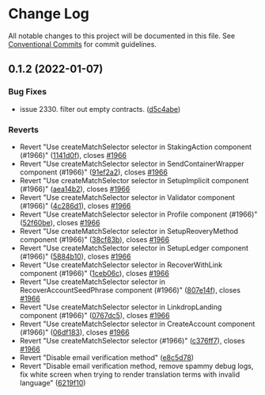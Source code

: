 # Change Log

All notable changes to this project will be documented in this file.
See [Conventional Commits](https://conventionalcommits.org) for commit guidelines.

## 0.1.2 (2022-01-07)


### Bug Fixes

* issue 2330. filter out empty contracts. ([d5c4abe](https://github.com/near/near-wallet/commit/d5c4abebdc77399ef4f42ee6756d48b0802e40b5))


### Reverts

* Revert "Use createMatchSelector selector in StakingAction component (#1966)" ([1141d0f](https://github.com/near/near-wallet/commit/1141d0f81fa25c36d95060e72f5ddd2d1a9d4fa9)), closes [#1966](https://github.com/near/near-wallet/issues/1966)
* Revert "Use createMatchSelector selector in SendContainerWrapper component (#1966)" ([91ef2a2](https://github.com/near/near-wallet/commit/91ef2a2e6fc05db63ccef58d341fe564bb42472a)), closes [#1966](https://github.com/near/near-wallet/issues/1966)
* Revert "Use createMatchSelector selector in SetupImplicit component (#1966)" ([aea14b2](https://github.com/near/near-wallet/commit/aea14b2ce0f82c8468ac5fc870dc1c7a0adbdc15)), closes [#1966](https://github.com/near/near-wallet/issues/1966)
* Revert "Use createMatchSelector selector in Validator component (#1966)" ([4c286d1](https://github.com/near/near-wallet/commit/4c286d142d2c04a7a585aa23850faaca15e4b4ca)), closes [#1966](https://github.com/near/near-wallet/issues/1966)
* Revert "Use createMatchSelector selector in Profile component (#1966)" ([52f60be](https://github.com/near/near-wallet/commit/52f60beffe83b5326920e2d806d745ce00e409eb)), closes [#1966](https://github.com/near/near-wallet/issues/1966)
* Revert "Use createMatchSelector selector in SetupReoveryMethod component (#1966)" ([38cf83b](https://github.com/near/near-wallet/commit/38cf83b6cae9ea94f91d7683b32e26b3d54d7f37)), closes [#1966](https://github.com/near/near-wallet/issues/1966)
* Revert "Use createMatchSelector selector in SetupLedger component (#1966)" ([5884b10](https://github.com/near/near-wallet/commit/5884b103888d49cf655ee249e031ea26b5e45a9f)), closes [#1966](https://github.com/near/near-wallet/issues/1966)
* Revert "Use createMatchSelector selector in RecoverWithLink component (#1966)" ([1ceb06c](https://github.com/near/near-wallet/commit/1ceb06c4cb0c10fbb16ec86cc8f6ac65f67bd9a7)), closes [#1966](https://github.com/near/near-wallet/issues/1966)
* Revert "Use createMatchSelector selector in RecoverAccountSeedPhrase component (#1966)" ([807e14f](https://github.com/near/near-wallet/commit/807e14fda4db64316d3ca1b320d46b04b51f04ea)), closes [#1966](https://github.com/near/near-wallet/issues/1966)
* Revert "Use createMatchSelector selector in LinkdropLanding component (#1966)" ([0767dc5](https://github.com/near/near-wallet/commit/0767dc5a96fb4e3885feb619ce6cd70be3e21327)), closes [#1966](https://github.com/near/near-wallet/issues/1966)
* Revert "Use createMatchSelector selector in CreateAccount component (#1966)" ([06df183](https://github.com/near/near-wallet/commit/06df18366b5049caddb32ed09b62fda8dd2504c3)), closes [#1966](https://github.com/near/near-wallet/issues/1966)
* Revert "Use createMatchSelector selector (#1966)" ([c376ff7](https://github.com/near/near-wallet/commit/c376ff757bb39db1f4b582af98a5cb559473707a)), closes [#1966](https://github.com/near/near-wallet/issues/1966)
* Revert "Disable email verification method" ([e8c5d78](https://github.com/near/near-wallet/commit/e8c5d78dfae9184852c2b343d39ee6790bbc6e3a))
* Revert "Disable email verification method, remove spammy debug logs, fix white screen when trying to render translation terms with invalid language" ([6219f10](https://github.com/near/near-wallet/commit/6219f109029fae9098f7f5d059898bf3a95a7616))
